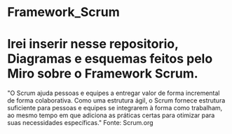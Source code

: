 # Framework_Scrum
# Irei inserir nesse repositorio, Diagramas e esquemas feitos pelo Miro sobre o Framework Scrum.

"O Scrum ajuda pessoas e equipes a entregar valor de forma incremental de forma colaborativa. Como uma estrutura ágil, o Scrum fornece estrutura suficiente para pessoas e equipes se integrarem à forma como trabalham, ao mesmo tempo em que adiciona as práticas certas para otimizar para suas necessidades específicas."  Fonte: Scrum.org

